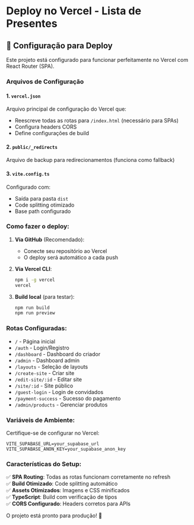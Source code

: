 # Deploy no Vercel - Lista de Presentes

## 🚀 Configuração para Deploy

Este projeto está configurado para funcionar perfeitamente no Vercel com React Router (SPA). 

### Arquivos de Configuração

#### 1. `vercel.json`
Arquivo principal de configuração do Vercel que:
- Reescreve todas as rotas para `/index.html` (necessário para SPAs)
- Configura headers CORS
- Define configurações de build

#### 2. `public/_redirects` 
Arquivo de backup para redirecionamentos (funciona como fallback)

#### 3. `vite.config.ts`
Configurado com:
- Saída para pasta `dist`
- Code splitting otimizado
- Base path configurado

### Como fazer o deploy:

1. **Via GitHub** (Recomendado):
   - Conecte seu repositório ao Vercel
   - O deploy será automático a cada push

2. **Via Vercel CLI**:
   ```bash
   npm i -g vercel
   vercel
   ```

3. **Build local** (para testar):
   ```bash
   npm run build
   npm run preview
   ```

### Rotas Configuradas:

- `/` - Página inicial
- `/auth` - Login/Registro
- `/dashboard` - Dashboard do criador  
- `/admin` - Dashboard admin
- `/layouts` - Seleção de layouts
- `/create-site` - Criar site
- `/edit-site/:id` - Editar site
- `/site/:id` - Site público
- `/guest-login` - Login de convidados
- `/payment-success` - Sucesso do pagamento
- `/admin/products` - Gerenciar produtos

### Variáveis de Ambiente:

Certifique-se de configurar no Vercel:

```env
VITE_SUPABASE_URL=your_supabase_url
VITE_SUPABASE_ANON_KEY=your_supabase_anon_key
```

### Características do Setup:

✅ **SPA Routing**: Todas as rotas funcionam corretamente no refresh  
✅ **Build Otimizado**: Code splitting automático  
✅ **Assets Otimizados**: Imagens e CSS minificados  
✅ **TypeScript**: Build com verificação de tipos  
✅ **CORS Configurado**: Headers corretos para APIs

O projeto está pronto para produção! 🎉
